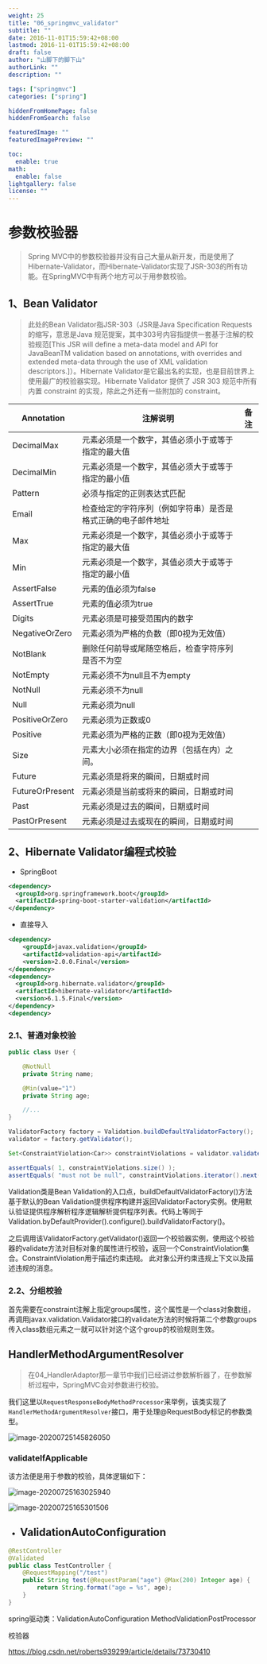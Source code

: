 ```yaml
---
weight: 25
title: "06_springmvc_validator"
subtitle: ""
date: 2016-11-01T15:59:42+08:00
lastmod: 2016-11-01T15:59:42+08:00
draft: false
author: "山脚下的脚下山"
authorLink: ""
description: ""

tags: ["springmvc"]
categories: ["spring"]

hiddenFromHomePage: false
hiddenFromSearch: false

featuredImage: ""
featuredImagePreview: ""

toc:
  enable: true
math:
  enable: false
lightgallery: false
license: ""
---
```


# 参数校验器

> Spring MVC中的参数校验器并没有自己大量从新开发，而是使用了Hibernate-Validator，而Hibernate-Validator实现了JSR-303的所有功能。在SpringMVC中有两个地方可以于用参数校验。

## 1、Bean Validator

> 此处的Bean Validator指JSR-303（JSR是Java Specification Requests的缩写，意思是Java 规范提案，其中303号内容指提供一套基于注解的校验规范[This JSR will define a meta-data model and API for JavaBeanTM validation based on annotations, with overrides and extended meta-data through the use of XML validation descriptors.]）。Hibernate Validator是它最出名的实现，也是目前世界上使用最广的校验器实现。Hibernate Validator 提供了 JSR 303 规范中所有内置 constraint 的实现，除此之外还有一些附加的 constraint。

| Annotation      | 注解说明                                                     | 备注 |
| --------------- | ------------------------------------------------------------ | ---- |
| DecimalMax      | 元素必须是一个数字，其值必须小于或等于指定的最大值           |      |
| DecimalMin      | 元素必须是一个数字，其值必须大于或等于指定的最小值           |      |
| Pattern         | 必须与指定的正则表达式匹配                                   |      |
| Email           | 检查给定的字符序列（例如字符串）是否是格式正确的电子邮件地址 |      |
| Max             | 元素必须是一个数字，其值必须小于或等于指定的最大值           |      |
| Min             | 元素必须是一个数字，其值必须大于或等于指定的最小值           |      |
| AssertFalse     | 元素的值必须为false                                          |      |
| AssertTrue      | 元素的值必须为true                                           |      |
| Digits          | 元素必须是可接受范围内的数字                                 |      |
| NegativeOrZero  | 元素必须为严格的负数（即0视为无效值）                        |      |
| NotBlank        | 删除任何前导或尾随空格后，检查字符序列是否不为空             |      |
| NotEmpty        | 元素必须不为null且不为empty                                  |      |
| NotNull         | 元素必须不为null                                             |      |
| Null            | 元素必须为null                                               |      |
| PositiveOrZero  | 元素必须为正数或0                                            |      |
| Positive        | 元素必须为严格的正数（即0视为无效值）                        |      |
| Size            | 元素大小必须在指定的边界（包括在内）之间。                   |      |
| Future          | 元素必须是将来的瞬间，日期或时间                             |      |
| FutureOrPresent | 元素必须是当前或将来的瞬间，日期或时间                       |      |
| Past            | 元素必须是过去的瞬间，日期或时间                             |      |
| PastOrPresent   | 元素必须是过去或现在的瞬间，日期或时间                       |      |

## 2、Hibernate Validator编程式校验

- SpringBoot

```xml
<dependency>
  <groupId>org.springframework.boot</groupId>
  <artifactId>spring-boot-starter-validation</artifactId>
</dependency>
```

- 直接导入

```xml
<dependency>
    <groupId>javax.validation</groupId>
    <artifactId>validation-api</artifactId>
    <version>2.0.0.Final</version>
</dependency>
<dependency>
  <groupId>org.hibernate.validator</groupId>
  <artifactId>hibernate-validator</artifactId>
  <version>6.1.5.Final</version>
</dependency>
<dependency>
```

### 2.1、普通对象校验

```java
public class User {

    @NotNull
    private String name;

    @Min(value="1")
    private String age;

    //...
}
```

```JAVA
ValidatorFactory factory = Validation.buildDefaultValidatorFactory();
validator = factory.getValidator();

Set<ConstraintViolation<Car>> constraintViolations = validator.validate( department );

assertEquals( 1, constraintViolations.size() );
assertEquals( "must not be null", constraintViolations.iterator().next().getMessage() );
```

Validation类是Bean Validation的入口点，buildDefaultValidatorFactory()方法基于默认的Bean Validation提供程序构建并返回ValidatorFactory实例。使用默认验证提供程序解析程序逻辑解析提供程序列表。代码上等同于Validation.byDefaultProvider().configure().buildValidatorFactory()。

之后调用该ValidatorFactory.getValidator()返回一个校验器实例，使用这个校验器的validate方法对目标对象的属性进行校验，返回一个ConstraintViolation集合。ConstraintViolation用于描述约束违规。 此对象公开约束违规上下文以及描述违规的消息。

### 2.2、分组校验

首先需要在constraint注解上指定groups属性，这个属性是一个class对象数组，再调用javax.validation.Validator接口的validate方法的时候将第二个参数groups传入class数组元素之一就可以针对这个这个group的校验规则生效。

## HandlerMethodArgumentResolver

> 在04_HandlerAdaptor那一章节中我们已经讲过参数解析器了，在参数解析过程中，SpringMVC会对参数进行校验。

我们这里以`RequestResponseBodyMethodProcessor`来举例，该类实现了`HandlerMethodArgumentResolver`接口，用于处理@RequestBody标记的参数类型。

![image-20200725145826050](https://gitee.com/scemsjyd/static_pic/raw/master/uPic/2020-07-25/16:25:12-image-20200725145826050.png)

### **validateIfApplicable**

该方法便是用于参数的校验，具体逻辑如下：

![image-20200725163025940](https://gitee.com/scemsjyd/static_pic/raw/master/uPic/2020-07-25/16:30:29-image-20200725163025940.png)



![image-20200725165301506](https://gitee.com/scemsjyd/static_pic/raw/master/uPic/2020-07-25/16:53:17-image-20200725165301506.png)



- ## ValidationAutoConfiguration

```java
@RestController
@Validated
public class TestController {
    @RequestMapping("/test")
    public String test(@RequestParam("age") @Max(200) Integer age) {
        return String.format("age = %s", age);
    }
}
```

spring驱动类：ValidationAutoConfiguration MethodValidationPostProcessor

校验器

https://blog.csdn.net/roberts939299/article/details/73730410



